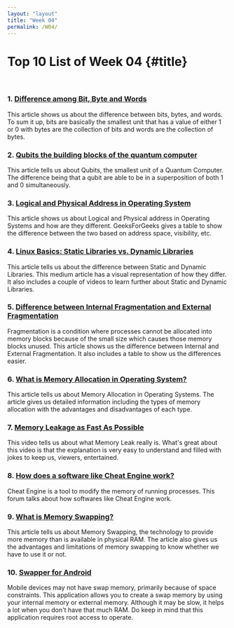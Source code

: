 ```yaml
---
layout: "layout"
title: "Week 04"
permalink: /W04/
---
```


# Top 10 List of Week 04 {#title}
<br>

### 1. [Difference among Bit, Byte and Words](https://www.businessmanagementideas.com/information-technology/computers/difference-among-bit-byte-and-words-computer/10225)
This article shows us about the difference between bits, bytes, and words. To sum it up, bits are basically the smallest unit that has a value of either 1 or 0 with bytes are the collection of bits and words are the collection of bytes.

### 2. [Qubits  the building blocks of the quantum computer](https://www.unibas.ch/en/News-Events/Uni-Nova/Uni-Nova-130/Uni-Nova-130-Qubits-the-building-blocks-of-the-quantum-computer.html)
This article tells us about Qubits, the smallest unit of a Quantum Computer. The difference being that a qubit are able to be in a superposition of both 1 and 0 simultaneously.

### 3. [Logical and Physical Address in Operating System](https://www.geeksforgeeks.org/logical-and-physical-address-in-operating-system/)
This article shows us about Logical and Physical address in Operating Systems and how are they different. GeeksForGeeks gives a table to show the difference between the two based on address space, visibility, etc. 

### 4. [Linux Basics: Static Libraries vs. Dynamic Libraries](https://medium.com/swlh/linux-basics-static-libraries-vs-dynamic-libraries-a7bcf8157779)
This article tells us about the difference between Static and Dynamic Libraries. This medium article has a visual representation of how they differ. It also includes a couple of videos to learn further about Static and Dynamic Libraries.

### 5. [Difference between Internal Fragmentation and External Fragmentation](https://www.tutorialspoint.com/difference-between-internal-fragmentation-and-external-fragmentation)
Fragmentation is a condition where processes cannot be allocated into memory blocks because of the small size which causes those memory blocks unused. This article shows us the difference between Internal and External Fragmentation. It also includes a table to show us the differences easier.

### 6. [What is Memory Allocation in Operating System?](https://binaryterms.com/static-and-dynamic-memory-allocation.html)
This article tells us about Memory Allocation in Operating Systems. The article gives us detailed information including the types of memory allocation with the advantages and disadvantages of each type.

### 7. [Memory Leakage as Fast As Possible](https://www.youtube.com/watch?v=67m5jwoNkfo)
This video tells us about what Memory Leak really is. What's great about this video is that the explanation is very easy to understand and filled with jokes to keep us, viewers, entertained.

### 8. [How does a software like Cheat Engine work?](https://superuser.com/questions/549041/how-does-a-software-like-cheat-engine-work)
Cheat Engine is a tool to modify the memory of running processes. This forum talks about how softwares like Cheat Engine work.

### 9. [What is Memory Swapping?](https://www.enterprisestorageforum.com/hardware/what-is-memory-swapping/)
This article tells us about Memory Swapping, the technology to provide more memory than is available in physical RAM. The article also gives us the advantages and limitations of memory swapping to know whether we have to use it or not.

### 10. [Swapper for Android](https://play.google.com/store/apps/details?id=com.allakore.swapper)
Mobile devices may not have swap memory, primarily because of space constraints. This application allows you to create a swap memory by using your internal memory or external memory. Although it may be slow, it helps a lot when you don't have that much RAM. Do keep in mind that this application requires root access to operate.
